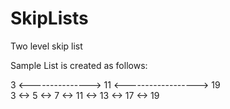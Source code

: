 # SkipLists

Two level skip list

Sample List is created as follows:

3 <---------------> 11 <------------------> 19<br />
3 <-> 5 <-> 7 <-> 11 <-> 13 <-> 17 <-> 19
